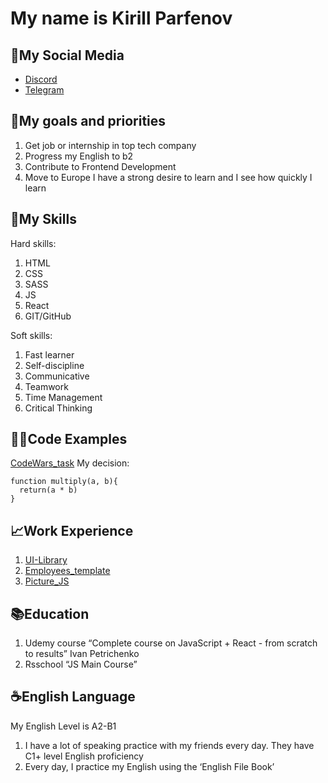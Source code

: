 # **My name is Kirill Parfenov**

## :iphone:My Social Media 
- [Discord](https://discord.com/users/izeevens)
- [Telegram](https://t.me/iZeevens)
## :dart:My goals and priorities
 1. Get job or internship in top tech company
 2. Progress my English to b2
 3. Contribute to Frontend Development
 4. Move to Europe
I have a strong desire to learn and I see how quickly I learn

## :book:My Skills
Hard skills:
 1. HTML
 2. CSS
 3. SASS
 4. JS
 5. React
 6. GIT/GitHub

Soft skills:
 1. Fast learner
 2. Self-discipline
 3. Communicative
 4. Teamwork
 5. Time Management 
 6. Critical Thinking

## :man_technologist:Code Examples
[CodeWars_task](https://www.codewars.com/kata/50654ddff44f800200000004/train/javascript)
My decision: 
```
function multiply(a, b){
  return(a * b)
}
```
## :chart_with_upwards_trend:Work Experience
 1. [UI-Library](https://github.com/iZeevens/UI-Library)
 2. [Employees_template](https://github.com/iZeevens/Employees_template)
 3. [Picture_JS](https://github.com/iZeevens/Picture_JS)


## :books:Education 
 1. Udemy course “Complete course on JavaScript + React - from scratch to results” Ivan Petrichenko
 2. Rsschool “JS Main Course”

## :coffee:English Language 
My English Level is A2-B1
 1. I have a lot of speaking practice with my friends every day. They have C1+ level English proficiency
 2. Every day, I practice my English using the ‘English File Book’



